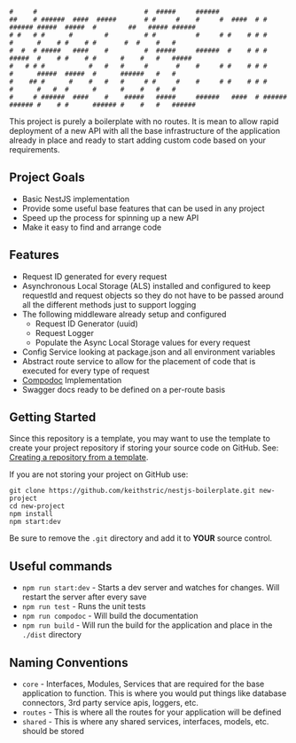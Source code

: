 ```
#     #                           #  #####     ######                                                                  
##    # ######  ####  #####       # #     #    #     #  ####  # #      ###### #####  #####  #        ##   ##### ###### 
# #   # #      #        #         # #          #     # #    # # #      #      #    # #    # #       #  #    #   #      
#  #  # #####   ####    #         #  #####     ######  #    # # #      #####  #    # #    # #      #    #   #   #####  
#   # # #           #   #   #     #       #    #     # #    # # #      #      #####  #####  #      ######   #   #      
#    ## #      #    #   #   #     # #     #    #     # #    # # #      #      #   #  #      #      #    #   #   #      
#     # ######  ####    #    #####   #####     ######   ####  # ###### ###### #    # #      ###### #    #   #   ###### 
```

This project is purely a boilerplate with no routes. It is mean to allow rapid deployment of a new API with all the base infrastructure of the application already in place and ready to start adding custom code based on your requirements.

## Project Goals

* Basic NestJS implementation
* Provide some useful base features that can be used in any project
* Speed up the process for spinning up a new API
* Make it easy to find and arrange code

## Features

* Request ID generated for every request
* Asynchronous Local Storage (ALS) installed and configured to keep requestId and request objects so they do not have to be passed around all the different methods just to support logging
* The following middleware already setup and configured
  * Request ID Generator (uuid)
  * Request Logger
  * Populate the Async Local Storage values for every request
* Config Service looking at package.json and all environment variables
* Abstract route service to allow for the placement of code that is executed for every type of request
* [Compodoc](https://compodoc.app) Implementation
* Swagger docs ready to be defined on a per-route basis

## Getting Started

Since this repository is a template, you may want to use the template to create your project repository if storing your source code on GitHub.
See: [Creating a repository from a template](https://docs.github.com/en/free-pro-team@latest/github/creating-cloning-and-archiving-repositories/creating-a-repository-from-a-template).

If you are not storing your project on GitHub use:

```
git clone https://github.com/keithstric/nestjs-boilerplate.git new-project
cd new-project
npm install
npm start:dev
```

Be sure to remove the `.git` directory and add it to **YOUR** source control.

## Useful commands

* `npm run start:dev` - Starts a dev server and watches for changes. Will restart the server after every save
* `npm run test` - Runs the unit tests
* `npm run compodoc` - Will build the documentation
* `npm run build` - Will run the build for the application and place in the `./dist` directory

## Naming Conventions

* `core` - Interfaces, Modules, Services that are required for the base application to function. This is where you would put things like database connectors, 3rd party service apis, loggers, etc.
* `routes` - This is where all the routes for your application will be defined
* `shared` - This is where any shared services, interfaces, models, etc. should be stored
